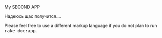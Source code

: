 My SECOND APP

Надеюсь щас получится....


Please feel free to use a different markup language if you do not plan to run
<tt>rake doc:app</tt>.
